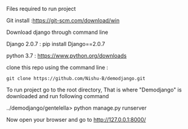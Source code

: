 Files required to run project

Git install  :https://git-scm.com/download/win

Download django through command line

Django 2.0.7 : pip install Django==2.0.7

python 3.7   : https://www.python.org/downloads


clone this repo using the command line : 

    git clone https://github.com/Nishu-B/demodjango.git
    

To run project go to the root directory, That is where "Demodjango" is downloaded and run following command

../demodjango/gentelella> python manage.py runserver


Now open your browser and go to http://127.0.0.1:8000/
